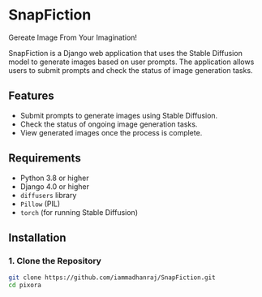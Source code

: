 # SnapFiction
 Gereate Image From Your Imagination!
 
 SnapFiction is a Django web application that uses the Stable Diffusion model to generate images based on user prompts. The application allows users to submit prompts and check the status of image generation tasks.

## Features

- Submit prompts to generate images using Stable Diffusion.
- Check the status of ongoing image generation tasks.
- View generated images once the process is complete.

## Requirements

- Python 3.8 or higher
- Django 4.0 or higher
- `diffusers` library
- `Pillow` (PIL)
- `torch` (for running Stable Diffusion)

## Installation

### 1. Clone the Repository

```bash
git clone https://github.com/iammadhanraj/SnapFiction.git
cd pixora
